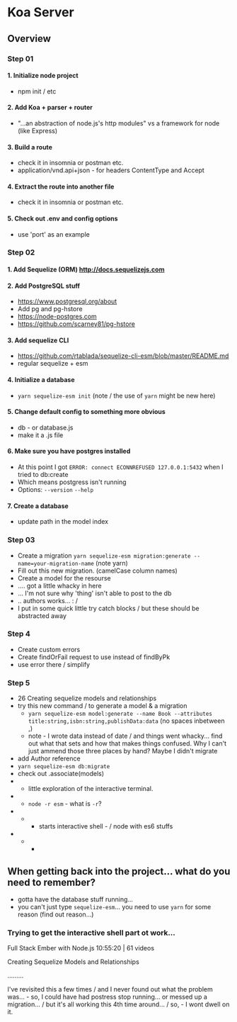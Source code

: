 
# Koa Server

## Overview

### Step 01

#### 1. Initialize node project  
  * npm init / etc

#### 2. Add Koa + parser + router
  * "...an abstraction of node.js's http modules" vs a framework for node (like Express)

#### 3. Build a route
  * check it in insomnia or postman etc.
  * application/vnd.api+json - for headers ContentType and Accept

#### 4. Extract the route into another file
  * check it in insomnia or postman etc.

#### 5. Check out .env and config options
  * use 'port' as an example


### Step 02

#### 1. Add Sequelize (ORM) http://docs.sequelizejs.com

#### 2. Add PostgreSQL stuff
  * https://www.postgresql.org/about
  * Add pg and pg-hstore
  * https://node-postgres.com
  * https://github.com/scarney81/pg-hstore

#### 3. Add sequelize CLI
  * https://github.com/rtablada/sequelize-cli-esm/blob/master/README.md
  * regular sequelize + esm

#### 4. Initialize a database
  * `yarn sequelize-esm init` (note / the use of `yarn` might be new here)

#### 5. Change default config to something more obvious
  * db - or database.js
  * make it a .js file

#### 6. Make sure you have postgres installed
  * At this point I got `ERROR: connect ECONNREFUSED 127.0.0.1:5432` when I tried to db:create
  * Which means postgress isn't running
  * Options:
    `--version` 
    `--help`

#### 7. Create a database
  * update path in the model index


### Step 03
  * Create a migration `yarn sequelize-esm migration:generate --name=your-migration-name` (note yarn)
  * Fill out this new migration. (camelCase column names)
  * Create a model for the resourse
  * .... got a little whacky in here
  * ... I'm not sure why 'thing' isn't able to post to the db
  * .. authors works... : /
  * I put in some quick little try catch blocks / but these should be abstracted away

### Step 4
  * Create custom errors
  * Create findOrFail request to use instead of findByPk
  * use error there / simplify

### Step 5
  * 26 Creating sequelize models and relationships
  * try this new command / to generate a model & a migration
    * `yarn sequelize-esm model:generate --name Book --attributes 
    title:string,isbn:string,publishData:data`  (no spaces inbetween ,)
    * note - I wrote data instead of date / and things went whacky... find out what that sets and how that makes things confused. Why I can't just ammend those three places by hand? Maybe I didn't migrate
  * add Author reference
  * `yarn sequelize-esm db:migrate`
  * check out .associate(models) 
  * - little exploration of the interactive terminal.
  * - `node -r esm`  - what is `-r`?
  * - - starts interactive shell - / node with es6 stuffs
  * - - 



## When getting back into the project... what do you need to remember?

* gotta have the database stuff running... 
* you can't just type `sequelize-esm`... you need to use `yarn` for some reason (find out reason...)

### Trying to get the interactive shell part ot work... 

Full Stack Ember with Node.js
10:55:20 | 61 videos

Creating Sequelize Models and Relationships

.........

I've revisited this a few times / and I never found out what the problem was... - so, I could have had postress stop running... or messed up a migration... / but it's all working this 4th time around... / so, - I wont dwell on it.


